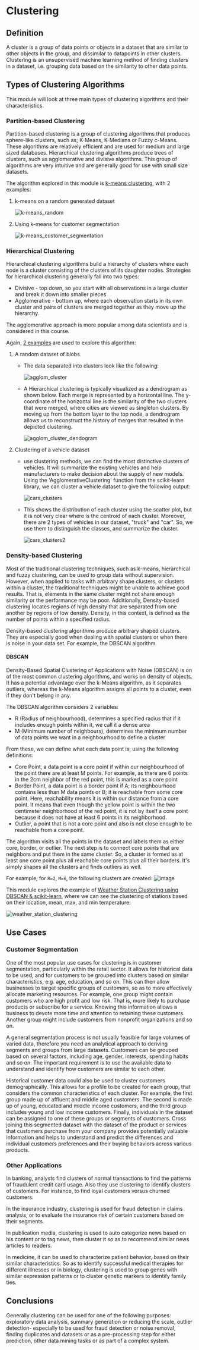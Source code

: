 # Clustering

## Definition
A cluster is a group of data points or objects in a dataset that are similar to other objects in the group, and dissimilar to datapoints in other clusters.
Clustering is an unsupervised machine learning method of finding clusters in a dataset, i.e. grouping data based on the similarity to other data points.

## Types of Clustering Algorithms
This module will look at three main types of clustering algorithms and their characteristics. 

### Partition-based Clustering
Partition-based clustering is a group of clustering algorithms that produces sphere-like clusters, such as; K-Means, K-Medians or Fuzzy c-Means. These algorithms are relatively efficient and are used for medium and large sized databases. Hierarchical clustering algorithms produce trees of clusters, such as agglomerative and divisive algorithms. This group of algorithms are very intuitive and are generally good for use with small size datasets. 

The algorithm explored in this module is [k-means clustering](https://github.com/colerods/IBM-Data-Science-Professional-Certificate/blob/main/09.%20Machine%20Learning%20with%20Python/04.%20Clustering/01.%20k-Means.ipynb), with 2 examples:

<ol>
 <li> 
   k-means on a random generated dataset

![k-means_random](https://user-images.githubusercontent.com/84391594/156930816-28140c4e-7190-4628-b907-5f64ffad7e58.png) 
 </li>
 <li> 
 Using k-means for customer segmentation

![k-means_customer_segmentation](https://user-images.githubusercontent.com/84391594/156930822-de5e47b5-53ec-4492-a690-fb0b4395c4ca.png)
</li>
</ol>

### Hierarchical Clustering
Hierarchical clustering algorithms build a hierarchy of clusters where each node is a cluster consisting of the clusters of its daughter nodes. Strategies for hierarchical clustering generally fall into two types:
- Divisive - top down, so you start with all observations in a large cluster and break it down into smaller pieces
- Agglomerative - bottom up, where each observation starts in its own cluster and pairs of clusters are merged together as they move up the hierarchy. 

The agglomerative approach is more popular among data scientists and is considered in this course.

Again, [2 examples](https://github.com/colerods/IBM-Data-Science-Professional-Certificate/blob/main/09.%20Machine%20Learning%20with%20Python/04.%20Clustering/02.%20Agglomerative%20Clustering.ipynb) are used to explore this algorithm:

<ol>
 <li> A random dataset of blobs </li>
 <ul>
  <li> The data separated into clusters look like the following:
   
  ![agglom_cluster](https://user-images.githubusercontent.com/84391594/156931091-1b2422c9-f779-45b2-ba6d-34aec519ed72.png) 
  </li>
  <li>
   A Hierarchical clustering is typically visualized as a dendrogram as shown below. Each merge is represented by a horizontal line. The y-coordinate of the horizontal line is the similarity of the two clusters that were merged, where cities are viewed as singleton clusters. By moving up from the bottom layer to the top node, a dendrogram allows us to reconstruct the history of merges that resulted in the depicted clustering.
   
   ![agglom_cluster_dendogram](https://user-images.githubusercontent.com/84391594/156931096-5cb6de8a-2362-4e48-8a90-0ed7a1a9285b.png)
  </li>
 </ul>
 <li> Clustering of a vehicle dataset </li>
 <ul>
  <li> use clustering methods, we can find the most distinctive clusters of vehicles. It will summarize the existing vehicles and help manufacturers to make decision about the supply of new models. Using the 'AgglomerativeClustering' function from the scikit-learn library, we can cluster a vehicle dataset to give the following output:
   
  ![cars_clusters](https://user-images.githubusercontent.com/84391594/156932000-c6c19258-20d2-4607-8bed-7f9cf6607972.png)
  </li>
  <li>This shows the distribution of each cluster using the scatter plot, but it is not very clear where is the centroid of each cluster. Moreover, there are 2 types of vehicles in our dataset, "truck" and "car". So, we use them to distinguish the classes, and summarize the cluster. 

   ![cars_clusters2](https://user-images.githubusercontent.com/84391594/156932127-de862af4-d902-44b8-87e7-131db1264bb7.png)
  </li>
 </ul>
</ol>

  


 
### Density-based Clustering
Most of the traditional clustering techniques, such as k-means, hierarchical and fuzzy clustering, can be used to group data without supervision. However, when applied to tasks with arbitrary shape clusters, or clusters within a cluster, the traditional techniques might be unable to achieve good results. That is, elements in the same cluster might not share enough similarity or the performance may be poor. Additionally, Density-based clustering locates regions of high density that are separated from one another by regions of low density. Density, in this context, is defined as the number of points within a specified radius.

Density-based clustering algorithms produce arbitrary shaped clusters. They are especially good when dealing with spatial clusters or when there is noise in your data set. For example, the DBSCAN algorithm. 

#### DBSCAN
Density-Based Spatial Clustering of Applications with Noise (DBSCAN) is on of the most common clustering algorithms, and works on density of objects. It has a potential advantage over the k-Means algorithm, as it separates outliers, whereas the k-Means algorithm assigns all points to a cluster, even if they don't belong in any. 

The DBSCAN algorithm considers 2 variables:
- R (Radius of neighbourhood), determines a specified radius that if it includes enough points within it, we call it a dense area
- M (Minimum number of neighbours), determines the minimum number of data points we want in a neighbourhood to define a cluster

From these, we can define what each data point is, using the following definitions:
- Core Point, a data point is a core point if within our neighbourhood of the point there are at least M points. For example, as there are 6 points in the 2cm neighbor of the red point, this is marked as a core point
- Border Point, a data point is a border point if A; its neighbourhood contains less than M data points or B; it is reachable from some core point. Here, reachability means it is within our distance from a core point. It means that even though the yellow point is within the two centimeter neighborhood of the red point, it is not by itself a core point because it does not have at least 6 points in its neighborhood.
- Outlier, a point that is not a core point and also is not close enough to be reachable from a core point. 
 
The algorithm visits all the points in the dataset and labels them as either core, border, or outlier. The next step is to connect core points that are neighbors and put them in the same cluster. So, a cluster is formed as at least one core point plus all reachable core points plus all their borders. It's simply shapes all the clusters and finds outliers as well. 

For example, for `R=2`, `M=6`, the following clusters are created:
![image](https://user-images.githubusercontent.com/84391594/153778871-ee862098-2b00-4cba-9fd6-13046c76cd87.png)

This module explores the example of [Weather Station Clustering using DBSCAN & scikit-learn](https://github.com/colerods/IBM-Data-Science-Professional-Certificate/blob/main/09.%20Machine%20Learning%20with%20Python/04.%20Clustering/03.%20Density-based%20Clustering.ipynb), where we can see the clustering of stations based on their location, mean, max, and min temperature:

![weather_station_clustering](https://user-images.githubusercontent.com/84391594/156932728-d8576855-9fd8-4fb4-9005-c20eff202e67.png)


## Use Cases

### Customer Segmentation
One of the most popular use cases for clustering is in customer segmentation, particularly within the retail sector. It allows for historical data to be used, and for customers to be grouped into clusters based on similar characteristics, e.g. age, education, and so on. This can then allow businesses to target specific groups of customers, so as to more effectively allocate marketing resources. For example, one group might contain customers who are high profit and low risk. That is, more likely to purchase products or subscribe for a service. Knowing this information allows a business to devote more time and attention to retaining these customers. Another group might include customers from nonprofit organizations and so on. 

A general segmentation process is not usually feasible for large volumes of varied data, therefore you need an analytical approach to deriving segments and groups from large datasets. Customers can be grouped based on several factors, including age, gender, interests, spending habits and so on. The important requirement is to use the available data to understand and identify how customers are similar to each other. 

Historical customer data could also be used to cluster customers demographically. This allows for a profile to be created for each group, that considers the common characteristics of each cluster. For example, the first group made up of affluent and middle aged customers. The second is made up of young, educated and middle income customers, and the third group includes young and low income customers. Finally, individuals in the dataset can be assigned to one of these groups or segments of customers. Cross joining this segmented dataset with the dataset of the product or services that customers purchase from your company provides potentially valuable information and helps to understand and predict the differences and individual customers preferences and their buying behaviors across various products. 

### Other Applications
In banking, analysts find clusters of normal transactions to find the patterns of fraudulent credit card usage. Also they use clustering to identify clusters of customers. For instance, to find loyal customers versus churned customers. 

In the insurance industry, clustering is used for fraud detection in claims analysis, or to evaluate the insurance risk of certain customers based on their segments. 

In publication media, clustering is used to auto categorize news based on his content or to tag news, then cluster it so as to recommend similar news articles to readers. 

In medicine, it can be used to characterize patient behavior, based on their similar characteristics. So as to identify successful medical therapies for different illnesses or in biology, clustering is used to group genes with similar expression patterns or to cluster genetic markers to identify family ties. 


## Conclusions
Generally clustering can be used for one of the following purposes: exploratory data analysis, summary generation or reducing the scale, outlier detection- especially to be used for fraud detection or noise removal, finding duplicates and datasets or as a pre-processing step for either prediction, other data mining tasks or as part of a complex system. 

